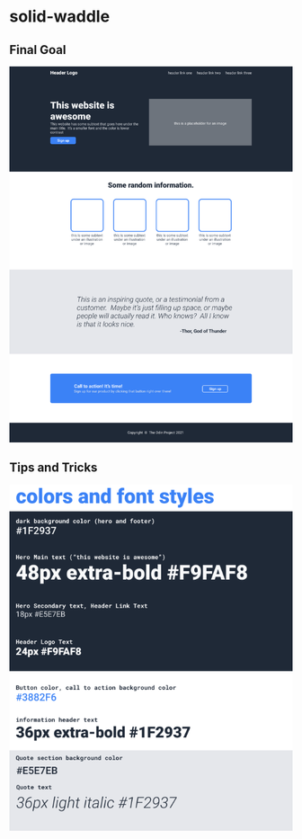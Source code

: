 # solid-waddle

## Final Goal

![](images/odin-project.png)

## Tips and Tricks

![](images/colors_and_stuff.png)